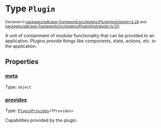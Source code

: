 # Type `Plugin`
<sub>Declared in [packages/sdk/app-framework/src/plugins/PluginHost/plugin.ts:28](https://github.com/dxos/dxos/blob/5edae0c63/packages/sdk/app-framework/src/plugins/PluginHost/plugin.ts#L28) and [packages/sdk/app-framework/src/plugins/PluginHost/plugin.ts:121](https://github.com/dxos/dxos/blob/5edae0c63/packages/sdk/app-framework/src/plugins/PluginHost/plugin.ts#L121)</sub>


A unit of containment of modular functionality that can be provided to an application.
Plugins provide things like components, state, actions, etc. to the application.

## Properties
### [meta](https://github.com/dxos/dxos/blob/5edae0c63/packages/sdk/app-framework/src/plugins/PluginHost/plugin.ts#L29)
Type: <code>object</code>




### [provides](https://github.com/dxos/dxos/blob/5edae0c63/packages/sdk/app-framework/src/plugins/PluginHost/plugin.ts#L82)
Type: <code>[PluginProvides](/api/@dxos/app-framework/types/PluginProvides)&lt;TProvides&gt;</code>

Capabilities provided by the plugin.




